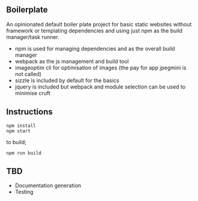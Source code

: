 Boilerplate
-------------

An opinionated default boiler plate project for basic static websites without framework or templating dependencies and using just npm as the build manager/task runner.

* npm is used for managing dependencies and as the overall build manager
* webpack as the js management and build tool
* imageoptim cli for optimisation of images (the pay for app jpegmini is not called)
* sizzle is included by default for the basics
* jquery is included but webpack and module selection can be used to minimise cruft

Instructions
--------------

    npm install
    npm start

to build;

    npm run build

TBD
--------

- Documentation generation
- Testing